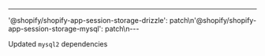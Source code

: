 ---
'@shopify/shopify-app-session-storage-drizzle': patch\n'@shopify/shopify-app-session-storage-mysql': patch\n---

Updated `mysql2` dependencies

